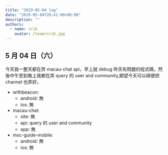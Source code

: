 ```yaml
---
title: "2019-05-04 log"
date: "2019-05-04T20:41:00+08:00"
description: ""
authors:
  - name: srib
    avatar: /team/srib.jpg
---
```


5 月 04 日（六）
---


今天我一整天都在弄 macau-chat api，早上就 debug 昨天有問題的程式碼，然後中午至到晚上我都在弄 query 的 user and community,期望今天可以順便把 channel 也弄好。

- withbeacon: 
  - android: 無
  - ios: 無
- macau-chat: 
  - site: 無
  - api: query 的 user and community
  - app: 無
- msc-guide-mobile:
  - android: 無
  - ios: 無